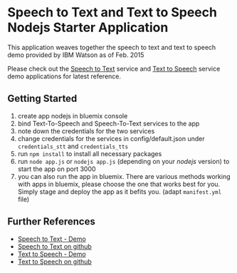 # Speech to Text and Text to Speech Nodejs Starter Application

  This application weaves together the speech to text and text to speech demo provided by IBM Watson as of Feb. 2015

  Please check out the [Speech to Text][stt_url1] service and [Text to Speech][tts_url1] service demo applications for latest reference.


## Getting Started

  1. create app nodejs in bluemix console
  2. bind Text-To-Speech and Speech-To-Text services to the app
  3. note down the credentials for the two services
  4. change credentials for the services in config/default.json under `credentials_stt` and `credentials_tts`
  5. run `npm install` to install all necessary packages
  6. run `node app.js` or `nodejs app.js` (depending on your _nodejs_ version) to start the app on port 3000
  7. you can also run the app in bluemix. There are various methods working with apps in bluemix, please choose the one that works best for you. Simply stage and deploy the app as it befits you. (adapt `manifest.yml` file)


## Further References

  * [Speech to Text - Demo][stt_url2]
  * [Speech to Text on github][stt_url3]
  * [Text to Speech - Demo][tts_url1]
  * [Text to Speech on github][tts_url1]

[stt_url1]: https://www.ibm.com/smarterplanet/us/en/ibmwatson/developercloud/speech-to-text.html
[stt_url2]: https://speech-to-text-demo.mybluemix.net
[stt_url3]: https://github.com/watson-developer-cloud/speech-to-text-nodejs

[tts_url1]: https://www.ibm.com/smarterplanet/us/en/ibmwatson/developercloud/text-to-speech.html
[tts_url2]: https://text-to-speech-demo.mybluemix.net
[tts_url3]: https://github.com/watson-developer-cloud/text-to-speech-nodejs
